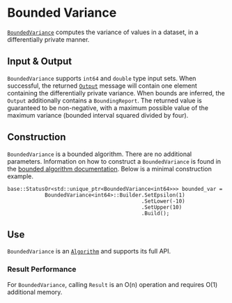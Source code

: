 
# Bounded Variance

[`BoundedVariance`](https://github.com/google/differential-privacy/blob/main/cc/algorithms/bounded-variance.h) computes the
variance of values in a dataset, in a differentially private manner.

## Input & Output

`BoundedVariance` supports `int64` and `double` type input sets. When
successful, the returned [`Output`](../protos.md) message will contain one
element containing the differentially private variance. When bounds are
inferred, the `Output` additionally contains a `BoundingReport`. The returned
value is guaranteed to be non-negative, with a maximum possible value of the
maximum variance (bounded interval squared divided by four).

## Construction

`BoundedVariance` is a bounded algorithm. There are no additional parameters.
Information on how to construct a `BoundedVariance` is found in the
[bounded algorithm documentation](bounded-algorithm.md). Below is a minimal
construction example.

```
base::StatusOr<std::unique_ptr<BoundedVariance<int64>>> bounded_var =
            BoundedVariance<int64>::Builder.SetEpsilon(1)
                                           .SetLower(-10)
                                           .SetUpper(10)
                                           .Build();
```

## Use

`BoundedVariance` is an [`Algorithm`](algorithm.md) and supports its full API.

### Result Performance

For `BoundedVariance`, calling `Result` is an O(n) operation and requires O(1)
additional memory.

